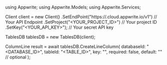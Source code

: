 using Appwrite;
using Appwrite.Models;
using Appwrite.Services;

Client client = new Client()
    .SetEndPoint("https://<REGION>.cloud.appwrite.io/v1") // Your API Endpoint
    .SetProject("<YOUR_PROJECT_ID>") // Your project ID
    .SetKey("<YOUR_API_KEY>"); // Your secret API key

TablesDB tablesDB = new TablesDB(client);

ColumnLine result = await tablesDB.CreateLineColumn(
    databaseId: "<DATABASE_ID>",
    tableId: "<TABLE_ID>",
    key: "",
    required: false,
    default: "" // optional
);